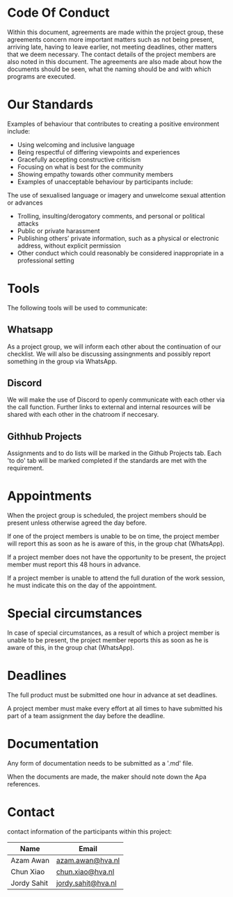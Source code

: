 # Code Of Conduct
Within this document, agreements are made within the project group, these agreements concern more important matters such as not being present, arriving late, having to leave earlier, not meeting deadlines, other matters that we deem necessary. The contact details of the project members are also noted in this document. The agreements are also made about how the documents should be seen, what the naming should be and with which programs are executed.

# Our Standards
Examples of behaviour that contributes to creating a positive environment include:

- Using welcoming and inclusive language
- Being respectful of differing viewpoints and experiences
- Gracefully accepting constructive criticism
- Focusing on what is best for the community
- Showing empathy towards other community members
- Examples of unacceptable behaviour by participants include:

The use of sexualised language or imagery and unwelcome sexual attention or advances
- Trolling, insulting/derogatory comments, and personal or political attacks
- Public or private harassment
- Publishing others’ private information, such as a physical or electronic address, without explicit permission
- Other conduct which could reasonably be considered inappropriate in a professional setting

# Tools
The following tools will be used to communicate:

## Whatsapp
As a project group, we will inform each other about the continuation of our checklist. We will also be discussing assingnments and possibly report something in the group via WhatsApp.

## Discord
We will make the use of Discord to openly communicate with each other via the call function. Further links to external and internal resources will be shared with each other in the chatroom if neccesary.

## Githhub Projects
Assignments and to do lists will be marked in the Github Projects tab. Each 'to do' tab will be marked completed if the standards are met with the requirement.

# Appointments
When the project group is scheduled, the project members should be present unless otherwise agreed the day before.

If one of the project members is unable to be on time, the project member will report this as soon as he is aware of this, in the group chat (WhatsApp).

If a project member does not have the opportunity to be present, the project member must report this 48 hours in advance.

If a project member is unable to attend the full duration of the work session, he must indicate this on the day of the appointment.

# Special circumstances
In case of special circumstances, as a result of which a project member is unable to be present, the project member reports this as soon as he is aware of this, in the group chat (WhatsApp).

# Deadlines
The full product must be submitted one hour in advance at set deadlines.

A project member must make every effort at all times to have submitted his part of a team assignment the day before the deadline.


# Documentation
Any form of documentation needs to be submitted as a '.md' file. 

When the documents are made, the maker should note down the Apa references.

# Contact
contact information of the participants within this project:

|Name|Email|
|---|---|
|Azam Awan|azam.awan@hva.nl|
|Chun Xiao|chun.xiao@hva.nl|
|Jordy Sahit|jordy.sahit@hva.nl|

